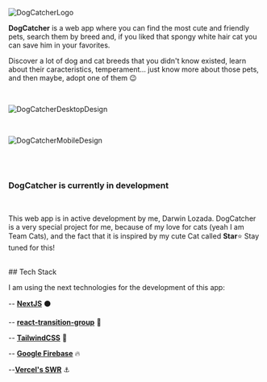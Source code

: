 ![DogCatcherLogo](https://i.imgur.com/zzdifdG.png)
<br />

**DogCatcher** is a web app where you can find the most cute and friendly pets, search them by breed and, if you liked that spongy white hair cat you can save him in your favorites.

Discover a lot of dog and cat breeds that you didn't know existed, learn about their caracteristics, temperament... just know more about those pets, and then maybe, adopt one of them :wink:

<br />

![DogCatcherDesktopDesign](https://i.imgur.com/ZgthJMJ.png)

<br />

![DogCatcherMobileDesign](https://i.imgur.com/9V6Y102.png)

<br />
<br />

### DogCatcher is currently in development

<br />

This web app is in active development by me, Darwin Lozada. DogCatcher is a very special project for me, because of my love for cats (yeah I am Team Cats), and the fact that it is inspired by my cute Cat called **Star**:star: Stay tuned for this!

<br />
## Tech Stack

I am using the next technologies for the development of this app:

-- **[NextJS](https://nextjs.org/)** :black_circle:

-- **[react-transition-group](https://reactcommunity.org/react-transition-group/)** :small_blue_diamond:

-- **[TailwindCSS](https://tailwindcss.com/)** :ocean:

-- **[Google Firebase](https://firebase.google.com/?hl=es)** :fire:

--**[Vercel's SWR](https://swr.vercel.app/)** :anchor:
